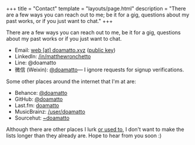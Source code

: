 +++
title = "Contact"
template = "layouts/page.html"
description = "There are a few ways you can reach out to me; be it for a gig, questions about my past works, or if you just want to chat."
+++

There are a few ways you can reach out to me, be it for a gig, questions about my past works or if you just want to chat.

- Email: [web \[at\] doamatto.xyz](mailto:web@doamatto.xyz) ([public key](/key))
- LinkedIn: [/in/matthewronchetto](https://www.linkedin.com/in/matthewronchetto)
- Line: @doamatto
- 微信 (Weixin): [@doamatto](weixin://dl/chat?doamatto)–– I ignore requests for signup verifications.

Some other places around the internet that I'm at are:
- Behance: [@doamatto](https://be.net/doamatto)
- GitHub: [@doamatto](https://github.com/doamatto)
- Last.fm: [doamatto](https://last.fm/user/doamatto)
- MusicBrainz: [/user/doamatto](https://musicbrainz.org/user/doamatto)
- Sourcehut: [~doamatto](https://sr.ht/~doamatto/)

Although there are other places I lurk [or used to](/archive/social), I don't want to make the lists longer than they already are. Hope to hear from you soon :)
